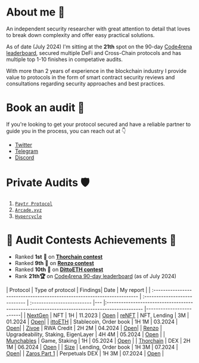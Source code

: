 # About me 🥷

An independent security researcher with great attention to detail that loves to break down complexity and offer easy practical solutions. 

As of date (July 2024) I'm sitting at the **21th** spot on the 90-day [Code4rena leaderboard](https://code4rena.com/@ilchovski), secured multiple DeFi and Cross-Chain protocols and has multiple top 1-10 finishes in competative audits.

With more than 2 years of experience in the blockchain industry I provide value to protocols in the form of smart contract security reviews and consultations regarding security approaches and best practices.

# Book an audit 📩

If you're looking to get your protocol secured and have a reliable partner to guide you in the process, you can reach out at 👇 
- [Twitter](https://x.com/ilchovski98)
- [Telegram](https://t.me/ilchovski)
- [Discord](https://discordapp.com/users/655489778669846549)

# Private Audits 🛡️
1. [`Paytr Protocol`](./audits/private/Paytr-protocol.md)
2. [`Arcade.xyz`](./audits/private/Arcade.xyz.md)
3. [`Hypercycle`](./audits/private/Hypercycle.xyz.md)

# 🥇 Audit Contests Achievements 🥇

- Ranked **1st** 🥇 on [**Thorchain contest**](https://code4rena.com/audits/2024-06-thorchain#top)
- Ranked **9th** 🏅 on [**Renzo contest**](https://code4rena.com/audits/2024-04-renzo#top)
- Ranked **10th** 🏅 on [**DittoETH contest**](https://code4rena.com/audits/2024-03-dittoeth#top)
- Rank **21th🏆** on [Code4rena 90-day leaderboard](https://code4rena.com/@ilchovski) (as of July 2024)

| Protocol                                                                 | Type of protocol              | Findings| Date | My report                                                                                     |
| :----------------------------------------------------------------------- | :---------------------------- | :------------------------- |--- |:--------------------------------------------------------------------------------------------- |-------------------------| 
| [NextGen](https://code4rena.com/audits/2023-10-nextgen#top)  | NFT              | 1H  | 11.2023             | [Open](./audits/contests/NextGen.md) |
 [reNFT](https://code4rena.com/audits/2024-01-renft#top)   | NFT, Lending              | 3M  | 01.2024            | [Open](./audits/contests/reNFT.md)| 
| [ittoETH](https://code4rena.com/audits/2024-03-dittoeth#top)   | Stablecoin, Order book              | 1H 1M  | 03.2024             | [Open](./audits/contests/DittoETH.md)|
| [Zivoe](https://audits.sherlock.xyz/contests/280)   | RWA Credit              | 2H 2M  | 04.2024             | [Open](./audits/contests/Zivoe.md)|
| [Renzo](https://code4rena.com/audits/2024-04-renzo#top)   | Upgradeability, Staking, EigenLayer  | 4H 4M  | 05.2024            | [Open](./audits/contests/Renzo.md) |
| [Munchables](https://code4rena.com/audits/2024-05-munchables#top)   | Game, Staking  | 1H  | 05.2024            | [Open](./audits/contests/Munchables.md) |
| [Thorchain](https://code4rena.com/audits/2024-06-thorchain#top)   | DEX  | 2H 1M  | 06.2024            | [Open](./audits/contests/Thorchain.md) |
| [Size](https://code4rena.com/audits/2024-06-size#top)   | Lending, Order book  | 1H 3M  | 07.2024            | [Open](./audits/contests/Size.md)|
| [Zaros Part 1](https://code4rena.com/audits/2024-06-size#top)  | Perpetuals DEX  | 1H 3M  | 07.2024            | [Open](./audits/contests/Zaros-part-1.md) |

